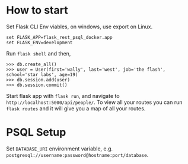 How to start
============

Set Flask CLI Env viables, on windows, use export on Linux.

```
set FLASK_APP=flask_rest_psql_docker.app
set FLASK_ENV=development
```

Run `flask shell` and then,

```
>>> db.create_all()
>>> user = User(first='wally', last='west', job='the flash', school='star labs', age=19)
>>> db.session.add(user)
>>> db.session.commit()
```

Start flask app with `flask run`,  and navigate to `http://localhost:5000/api/people/`. To view all your routes you can run `flask routes` and it will give you a map of all your routes.

PSQL Setup
============
Set `DATABASE_URI` environment variable, e.g. `postgresql://username:password@hostname:port/database`.